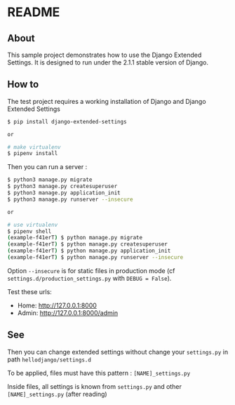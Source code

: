 # README

## About

This sample project demonstrates how to use the Django Extended Settings. It is designed to run under the 2.1.1 stable version of Django.

## How to

The test project requires a working installation of Django and Django Extended Settings

```bash
$ pip install django-extended-settings

or

# make virtualenv
$ pipenv install
```

Then you can run a server :

```bash
$ python3 manage.py migrate
$ python3 manage.py createsuperuser
$ python3 manage.py application_init
$ python3 manage.py runserver --insecure

or

# use virtualenv
$ pipenv shell
(example-f41erT) $ python manage.py migrate
(example-f41erT) $ python manage.py createsuperuser
(example-f41erT) $ python manage.py application_init
(example-f41erT) $ python manage.py runserver --insecure
```

Option ```--insecure``` is for static files in production mode (cf ```settings.d/production_settings.py``` with ```DEBUG = False```).

Test these urls:

- Home:  http://127.0.0.1:8000
- Admin: http://127.0.0.1:8000/admin



## See

Then you can change extended settings without change your ```settings.py``` in path ```hellodjango/settings.d```

To be applied, files must have this pattern : ```[NAME]_settings.py```

Inside files, all settings is known from ```settings.py``` and other ```[NAME]_settings.py``` (after reading)

